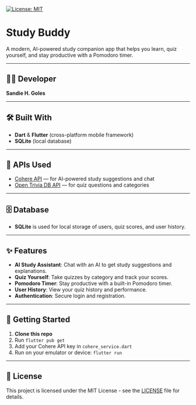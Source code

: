 [![License: MIT](https://img.shields.io/badge/License-MIT-yellow.svg)](LICENSE)

# Study Buddy
A modern, AI-powered study companion app that helps you learn, quiz yourself, and stay productive with a Pomodoro timer.

---

## 👨‍💻 Developer
**Sandie H. Goles**

---

## 🛠️ Built With
- **Dart** & **Flutter** (cross-platform mobile framework)
- **SQLite** (local database)

---

## 🔗 APIs Used
- [Cohere API](https://cohere.com/) — for AI-powered study suggestions and chat
- [Open Trivia DB API](https://opentdb.com/) — for quiz questions and categories

---

## 🗄️ Database
- **SQLite** is used for local storage of users, quiz scores, and user history.

---

## ✨ Features
- **AI Study Assistant**: Chat with an AI to get study suggestions and explanations.
- **Quiz Yourself**: Take quizzes by category and track your scores.
- **Pomodoro Timer**: Stay productive with a built-in Pomodoro timer.
- **User History**: View your quiz history and performance.
- **Authentication**: Secure login and registration.

---

## 🚀 Getting Started
1. **Clone this repo**
2. Run `flutter pub get`
3. Add your Cohere API key in `cohere_service.dart`
4. Run on your emulator or device: `flutter run`

---

## 📄 License
This project is licensed under the MIT License - see the [LICENSE](LICENSE) file for details.
